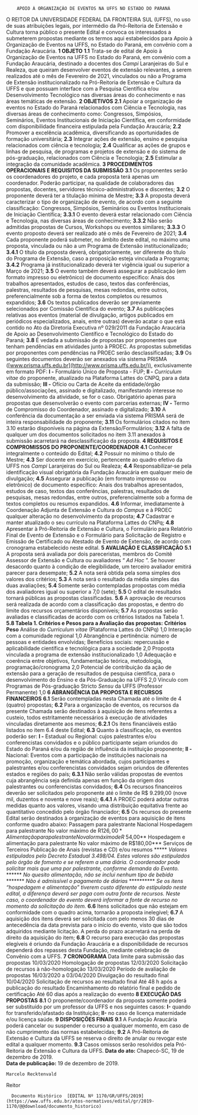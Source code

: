         APOIO À ORGANIZAÇÃO DE EVENTOS NA UFFS NO ESTADO DO PARANÁ  

 O REITOR DA UNIVERSIDADE FEDERAL DA FRONTEIRA SUL (UFFS), no uso de suas atribuições legais, por intermédio da Pró-Reitoria de Extensão e Cultura torna público o presente Edital e convoca os interessados a submeterem propostas mediante os termos aqui estabelecidos para Apoio à Organização de Eventos na UFFS, no Estado do Paraná, em convênio com a Fundação Araucária.  **1 OBJETO** **1.1**  Trata-se de edital de Apoio à Organização de Eventos na UFFS no Estado do Paraná, em convênio com a Fundação Araucária, destinado a docentes dos *Campi*  Laranjeiras do Sul e Realeza, que queiram desenvolver eventos de extensão relevantes, a serem realizados até o mês de Fevereiro de 2021, vinculados ou não a Programa de Extensão institucionalizado na Pró-Reitoria de Extensão e Cultura da UFFS e que possuam interface com a Pesquisa Científica e/ou Desenvolvimento Tecnológico nas diversas áreas do conhecimento e nas áreas temáticas de extensão.  **2 OBJETIVOS** **2.1**  Apoiar a organização de eventos no Estado do Paraná relacionados com Ciência e Tecnologia, nas diversas áreas de conhecimento como: Congressos, Simpósios, Seminários, Eventos Institucionais de Iniciação Científica, em conformidade com disponibilidade financeira estipulada pela Fundação Araucária; **2.2**  Promover a excelência acadêmica, diversificando as oportunidades de formação universitária; **2.3**  Integrar ações de extensão, ensino e pesquisa relacionados com ciência e tecnologia; **2.4**  Qualificar as ações de grupos e linhas de pesquisa, de programas e projetos de extensão e do sistema de pós-graduação, relacionados com Ciência e Tecnologia; **2.5**  Estimular a integração da comunidade acadêmica.  **3 PROCEDIMENTOS OPERACIONAIS E REQUISITOS DA SUBMISSÃO** **3.1**  Os proponentes serão os coordenadores do projeto, e cada proposta terá apenas um coordenador. Poderão participar, na qualidade de colaboradores das propostas, docentes, servidores técnico-administrativos e discentes; **3.2**  O proponente deverá ter a titulação mínima de Mestre; **3.3**  A proposta deverá caracterizar o tipo de organização de evento, de acordo com a seguinte classificação: Congressos, Simpósios, Seminários ou Eventos Institucionais de Iniciação Científica; **3.3.1** O evento deverá estar relacionado com Ciência e Tecnologia, nas diversas áreas de conhecimento; **3.3.2** Não serão admitidas propostas de Cursos, Workshops ou eventos similares; **3.3.3** O evento proposto deverá ser realizado até o mês de Fevereiro de 2021; **3.4** Cada proponente poderá submeter, no âmbito deste edital, no máximo uma proposta, vinculada ou não a um Programa de Extensão institucionalizado; **3.4.1** O título da proposta deverá, obrigatoriamente, ser diferente do título do Programa de Extensão, caso a proposição esteja vinculada a Programa; **3.4.2** Programa já institucionalizado deverá ter vigência igual ou superior a Março de 2021; **3.5** O evento também deverá assegurar a publicação (em formato impresso ou eletrônico) de documento específico: Anais dos trabalhos apresentados, estudos de caso, textos das conferências, palestras, resultados de pesquisas, mesas redondas, entre outros, preferencialmente sob a forma de textos completos ou resumos expandidos; **3.6** Os textos publicados deverão ser previamente selecionados por Comissão Científica do evento; **3.7** As publicações relativas aos eventos (material de divulgação, artigos publicados em periódicos especializados, anais, entre outras) deverão acatar o que está contido no Ato da Diretoria Executiva nº 029/2011 da Fundação Araucária de Apoio ao Desenvolvimento Científico e Tecnológico do Estado do Paraná; **3.8** É vedada a submissão de propostas por proponentes que tenham pendências em atividades junto à PROEC. As propostas submetidas por proponentes com pendências na PROEC serão desclassificadas; **3.9** Os seguintes documentos deverão ser anexados via sistema PRISMA ([www.prisma.uffs.edu.br](http://www.prisma.uffs.edu.br/)), exclusivamente em formato PDF: **I -**  Formulário Único de Proposta - FUP; **II -**  *Curriculum vitae*  do proponente, atualizado na Plataforma Lattes do CNPQ, para a data da submissão; **III -**  Ofício ou Carta de Aceite da entidade/órgão público/associações, assinado e digitalizado, manifestando interesse no desenvolvimento da atividade, se for o caso. Obrigatório apenas para propostas que desenvolverão o evento com parcerias externas; **IV -**  Termo de Compromisso do Coordenador, assinado e digitalizado; **3.10** A conferência da documentação a ser enviada via sistema PRISMA será de inteira responsabilidade do proponente; **3.11** Os formulários citados no item 3.10 estarão disponíveis na página da Extensão/Formulários; **3.12** A falta de qualquer um dos documentos solicitados no item 3.11 anexados à submissão acarretará na desclassificação da proposta.  **4 REQUISITOS E COMPROMISSOS DO PROPONENTE/COORDENADOR** **4.1**  Conhecer integralmente o conteúdo do Edital;  **4.2** Possuir no mínimo o título de Mestre;  **4.3** Ser docente em exercício, pertencente ao quadro efetivo da UFFS nos *Campi*  Laranjeiras do Sul ou Realeza;  **4.4** Responsabilizar‐se pela identificação visual obrigatória da Fundação Araucária em qualquer meio de divulgação; **4.5**  Assegurar a publicação (em formato impresso ou eletrônico) de documento específico: Anais dos trabalhos apresentados, estudos de caso, textos das conferências, palestras, resultados de pesquisas, mesas redondas, entre outros, preferencialmente sob a forma de textos completos ou resumos expandidos.  **4.6** Informar, imediatamente à Coordenação Adjunta de Extensão e Cultura do *Campus*  e à PROEC qualquer alteração no desenvolvimento da proposta;  **4.7** Cadastrar e manter atualizado o seu currículo na Plataforma Lattes do CNPq;  **4.8**  Apresentar à Pró-Reitoria de Extensão e Cultura, o Formulário para Relatório Final de Evento de Extensão e o Formulário para Solicitação de Registro e Emissão de Certificado ou Atestado de Evento de Extensão, de acordo com cronograma estabelecido neste edital.  **5 AVALIAÇÃO E CLASSIFICAÇÃO** **5.1**  A proposta será avaliada por dois pareceristas, membros do Comitê Assessor de Extensão e Cultura ou avaliadores “ *Ad Hoc* ”. Se houver desacordo quanto à condição de elegibilidade, um terceiro avaliador emitirá parecer para desempate; **5.2**  A nota será obtida pela soma simples dos valores dos critérios; **5.3**  A nota será o resultado da média simples das duas avaliações; **5.4**  Somente serão contempladas propostas com média dos avaliadores igual ou superior a 7,0 (sete); **5.5**  O edital de resultados tornará públicas as propostas classificadas. **5.6**  A aprovação de recursos será realizada de acordo com a classificação das propostas, e dentro do limite dos recursos orçamentários disponíveis; **5.7**  As propostas serão avaliadas e classificadas de acordo com os critérios listados na Tabela 1. **5.8 Tabela 1. Critérios e Pesos para a Avaliação das propostas:**      **Critérios**   **Peso**     Análise do *Curriculum vitae*  (Plataforma Lattes do CNPq)   1,0     Interação com a comunidade regional   1,0     Abrangência e pertinência: número de pessoas e entidades envolvidas; Benefícios sociais: repercussão e aplicabilidade científica e tecnológica para a sociedade   2,0     Proposta vinculada a programa de extensão institucionalizado   1,0     Adequação e coerência entre objetivos, fundamentação teórica, metodologia, programação/cronograma   2,0     Potencial de contribuição da ação de extensão para a geração de resultados de pesquisa científica, para o desenvolvimento do Ensino e da Pós-Graduação na UFFS   2,0     Vínculo com Programas de Pós-graduação Stricto *Sensu*  da UFFS (Professor Permanente)   1,0      **6 ABRANGÊNCIA DA PROPOSTA E RECURSOS FINANCEIROS** **6.1**  Serão contempladas nesta Chamada até o limite de 4 (quatro) propostas; **6.2**  Para a organização de eventos, os recursos da presente Chamada serão destinados à aquisição de itens referentes a custeio, todos estritamente necessários à execução de atividades vinculadas diretamente aos mesmos; **6.2.1**  Os itens financiáveis estão listados no item 6.4 deste Edital; **6.3**  Quanto à classificação, os eventos poderão ser: **I -**  Estadual ou Regional: cujos palestrantes e/ou conferencistas convidados e o público participante sejam oriundos do Estado do Paraná e/ou da região de influência da instituição proponente; **II -**  Nacional: Eventos com a participação de instituições nacionais na promoção, organização e temática abordada, cujos participantes e palestrantes e/ou conferencistas convidados sejam oriundos de diferentes estados e regiões do país; **6.3.1**  Não serão válidas propostas de eventos cuja abrangência seja definida apenas em função da origem dos palestrantes ou conferencistas convidados; **6.4**  Os recursos financeiros deverão ser solicitados pelo proponente até o limite de R$ 9.299,00 (nove mil, duzentos e noventa e nove reais); **6.4.1**  A PROEC poderá adotar outras medidas quanto aos valores, visando uma distribuição equitativa frente ao quantitativo concedido pelo órgão financiador; **6.5**  Os recursos do presente Edital serão destinados à organização de eventos para aquisição de itens conforme quadro abaixo:     Passagem para palestrante   Nacional     Hospedagem para palestrante   No valor máximo de R$126,00*     Alimentação para palestrante   No valor máximo de R$ 54,00**     Hospedagem e alimentação para palestrante   No valor máximo de R$180,00***     Serviços de Terceiros   Publicação de Anais (revistas e CD) e/ou resumos     *****  *Valores estipulados pelo Decreto Estadual 3.498/04. Estes valores são estipulados pelo órgão de fomento e se referem a uma diária. O coordenador pode solicitar mais que uma por palestrante, conforme demanda do Evento.* ******  *No quesito alimentação, não se inclui nenhum tipo de bebida* *******  *Não é admissível o pagamento de diárias* **********  *Se os itens “hospedagem e alimentação” tiverem custo diferente do estipulado neste edital, a diferença deverá ser paga com outra fonte de recursos. Neste caso, o coordenador do evento deverá informar a fonte de recurso no momento da solicitação do item.* **6.6**  Itens solicitados que não estejam em conformidade com o quadro acima, tornarão a proposta inelegível; **6.7**  A aquisição dos itens deverá ser solicitada com pelo menos 30 dias de antecedência da data prevista para o início do evento, visto que são todos adquiridos mediante licitação. A perda do prazo acarretará na perda de direito da aquisição do item; **6.8**  O recurso para execução das propostas elegíveis é oriundo da Fundação Araucária e a disponibilidade de recursos dependerá dos repasses desta Fundação, mediante celebração de Convênio com a UFFS.  **7 CRONOGRAMA**     Data limite para submissão das propostas   10/03/2020     Homologação de propostas   12/03/2020     Solicitação de recursos à não-homologação   13/03/2020     Período de avaliação de propostas   16/03/2020 a 03/04/2020     Divulgação do resultado final   10/04/2020     Solicitação de recursos ao resultado final   Até 48 h após a publicação do resultado     Encaminhamento do relatório final e pedido de certificação   Até 60 dias após a realização do evento      **8 EXECUÇÃO DAS PROPOSTAS** **8.1**  O proponente/coordenador da proposta somente poderá ser substituído por um professor da UFFS e nos seguintes casos: **I-** quando for transferido/afastado da Instituição; **II-** no caso de licença maternidade e/ou licença saúde.  **9 DISPOSIÇÕES FINAIS** **9.1**  A Fundação Araucária poderá cancelar ou suspender o recurso a qualquer momento, em caso de não cumprimento das normas estabelecidas; **9.2**  A Pró-Reitoria de Extensão e Cultura da UFFS se reserva o direito de anular ou revogar este edital a qualquer momento. **9.3**  Casos omissos serão resolvidos pela Pró-Reitoria de Extensão e Cultura da UFFS.        **Data do ato:** Chapecó-SC, 19 de dezembro de 2019.   
 **Data de publicação:**  19 de dezembro de 2019. 

    Marcelo Recktenvald   
 Reitor 

      Documento Histórico  [EDITAL Nº 1170/GR/UFFS/2019](https://www.uffs.edu.br/atos-normativos/edital/gr/2019-1170/@@download/documento_historico)     
      